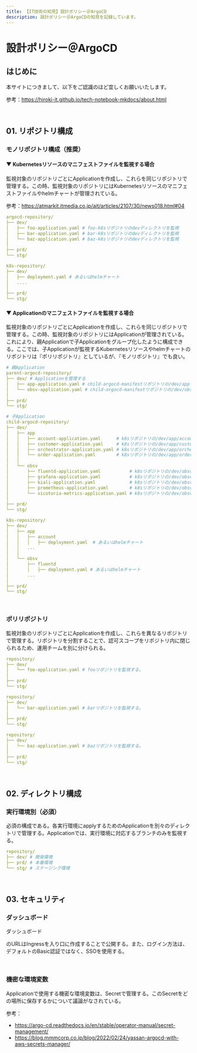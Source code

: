 ```yaml
---
title: 【IT技術の知見】設計ポリシー＠ArgoCD
description: 設計ポリシー＠ArgoCDの知見を記録しています。
---
```


# 設計ポリシー＠ArgoCD

## はじめに

本サイトにつきまして、以下をご認識のほど宜しくお願いいたします。

参考：https://hiroki-it.github.io/tech-notebook-mkdocs/about.html

<br>

## 01. リポジトリ構成

### モノリポジトリ構成（推奨）

#### ▼ Kubernetesリソースのマニフェストファイルを監視する場合

監視対象のリポジトリごとにApplicationを作成し、これらを同じリポジトリで管理する。この時、監視対象のリポジトリにはKubernetesリソースのマニフェストファイルやhelmチャートが管理されている。

参考：https://atmarkit.itmedia.co.jp/ait/articles/2107/30/news018.html#04

```yaml
argocd-repository/
├── dev/
│   ├── foo-application.yaml # foo-k8sリポジトリのdevディレクトリを監視
│   ├── bar-application.yaml # bar-k8sリポジトリのdevディレクトリを監視
│   └── baz-application.yaml # baz-k8sリポジトリのdevディレクトリを監視
│
├── prd/
└── stg/
```

```yaml
k8s-repository/
├── dev/
│   ├── deployment.yaml # あるいはhelmチャート
│   ....
│
├── prd/
└── stg/
```

#### ▼ Applicationのマニフェストファイルを監視する場合

監視対象のリポジトリごとにApplicationを作成し、これらを同じリポジトリで管理する。この時、監視対象のリポジトリにはApplicationが管理されている。これにより、親Applicationで子Applicationをグループ化したように構成できる。ここでは、子Applicationが監視するKubernetesリソースやhelmチャートのリポジトリは『ポリリポジトリ』としているが、『モノリポジトリ』でも良い。

```yaml
# 親Application
parent-argocd-repository/
├── dev/ # Applicationを管理する
│   ├── app-application.yaml # child-argocd-manifestリポジトリの/dev/appディレクトリを監視
│   └── obsv-application.yaml # child-argocd-manifestリポジトリの/dev/obsvディレクトリを監視
│
├── prd/
└── stg/
```

```yaml
# 子Application
child-argocd-repository/
├── dev/
│   ├── app
│   │   ├── account-application.yaml      # k8sリポジトリの/dev/app/accountディレクトリを監視
│   │   ├── customer-application.yaml     # k8sリポジトリの/dev/app/customerディレクトリを監視
│   │   ├── orchestrator-application.yaml # k8sリポジトリの/dev/app/orchestratorディレクトリを監視
│   │   └── order-application.yaml        # k8sリポジトリの/dev/app/orderディレクトリを監視
│   │
│   └── obsv
│       ├── fluentd-application.yaml           # k8sリポジトリの/dev/obsv/fluentdディレクトリを監視
│       ├── grafana-application.yaml           # k8sリポジトリの/dev/obsv/grafanaディレクトリを監視
│       ├── kiali-application.yaml             # k8sリポジトリの/dev/obsv/kialiディレクトリを監視
│       ├── prometheus-application.yaml        # k8sリポジトリの/dev/obsv/prometheusディレクトリを監視
│       └── vicotoria-metrics-application.yaml # k8sリポジトリの/dev/obsv/vicotoria-metricsディレクトリを監視
│
├── prd/
└── stg/
```

```yaml
k8s-repository/
├── dev/
│   ├── app
│   │   ├── account
│   │   │   ├── deployment.yaml  # あるいはhelmチャート
│   │   ...
│   │
│   └── obsv
│       ├── fluentd
│       │   ├── deployment.yaml # あるいはhelmチャート
│       ...
│ 
├── prd/
└── stg/
```

<br>

### ポリリポジトリ

監視対象のリポジトリごとにApplicationを作成し、これらを異なるリポジトリで管理する。リポジトリを分割することで、認可スコープをリポジトリ内に閉じられるため、運用チームを別に分けられる。

```yaml
repository/
├── dev/
│   └── foo-application.yaml # fooリポジトリを監視する。
│
├── prd/
└── stg/
```

```yaml
repository/
├── dev/
│   └── bar-application.yaml # barリポジトリを監視する。
│
├── prd/
└── stg/
```

```yaml
repository/
├── dev/
│   └── baz-application.yaml # bazリポジトリを監視する。
│
├── prd/
└── stg/
```

<br>

## 02. ディレクトリ構成

### 実行環境別（必須）

必須の構成である。各実行環境にapplyするためのApplicationを別々のディレクトリで管理する。Applicationでは、実行環境に対応するブランチのみを監視する。

```yaml
repository/
├── dev/ # 開発環境
├── prd/ # 本番環境
└── stg/ # ステージング環境
```

<br>

## 03. セキュリティ

### ダッシュボード

ダッシュボード

のURLはIngressを入り口に作成することで公開する。また、ログイン方法は、デフォルトのBasic認証ではなく、SSOを使用する。

<br>

### 機密な環境変数

Applicationで使用する機密な環境変数は、Secretで管理する。このSecretをどの場所に保存するかについて議論がなされている。

参考：

- https://argo-cd.readthedocs.io/en/stable/operator-manual/secret-management/
- https://blog.mmmcorp.co.jp/blog/2022/02/24/yassan-argocd-with-aws-secrets-manager/

